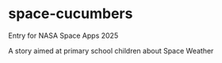 # space-cucumbers
Entry for NASA Space Apps 2025

A story aimed at primary school children about Space Weather
